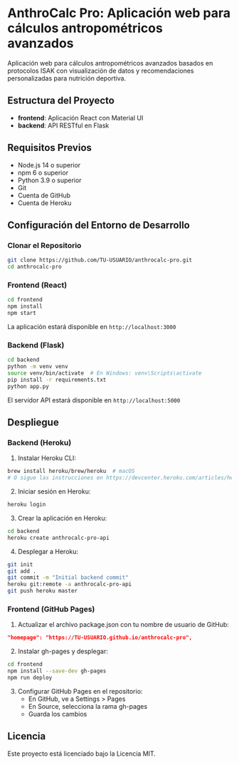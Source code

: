 # AnthroCalc Pro: Aplicación web para cálculos antropométricos avanzados

Aplicación web para cálculos antropométricos avanzados basados en protocolos ISAK con visualización de datos y recomendaciones personalizadas para nutrición deportiva.

## Estructura del Proyecto

- **frontend**: Aplicación React con Material UI
- **backend**: API RESTful en Flask

## Requisitos Previos

- Node.js 14 o superior
- npm 6 o superior
- Python 3.9 o superior
- Git
- Cuenta de GitHub
- Cuenta de Heroku

## Configuración del Entorno de Desarrollo

### Clonar el Repositorio

```bash
git clone https://github.com/TU-USUARIO/anthrocalc-pro.git
cd anthrocalc-pro
```

### Frontend (React)

```bash
cd frontend
npm install
npm start
```

La aplicación estará disponible en `http://localhost:3000`

### Backend (Flask)

```bash
cd backend
python -m venv venv
source venv/bin/activate  # En Windows: venv\Scripts\activate
pip install -r requirements.txt
python app.py
```

El servidor API estará disponible en `http://localhost:5000`

## Despliegue

### Backend (Heroku)

1. Instalar Heroku CLI:
```bash
brew install heroku/brew/heroku  # macOS
# O sigue las instrucciones en https://devcenter.heroku.com/articles/heroku-cli
```

2. Iniciar sesión en Heroku:
```bash
heroku login
```

3. Crear la aplicación en Heroku:
```bash
cd backend
heroku create anthrocalc-pro-api
```

4. Desplegar a Heroku:
```bash
git init
git add .
git commit -m "Initial backend commit"
heroku git:remote -a anthrocalc-pro-api
git push heroku master
```

### Frontend (GitHub Pages)

1. Actualizar el archivo package.json con tu nombre de usuario de GitHub:
```json
"homepage": "https://TU-USUARIO.github.io/anthrocalc-pro",
```

2. Instalar gh-pages y desplegar:
```bash
cd frontend
npm install --save-dev gh-pages
npm run deploy
```

3. Configurar GitHub Pages en el repositorio:
   - En GitHub, ve a Settings > Pages
   - En Source, selecciona la rama gh-pages
   - Guarda los cambios

## Licencia

Este proyecto está licenciado bajo la Licencia MIT.
